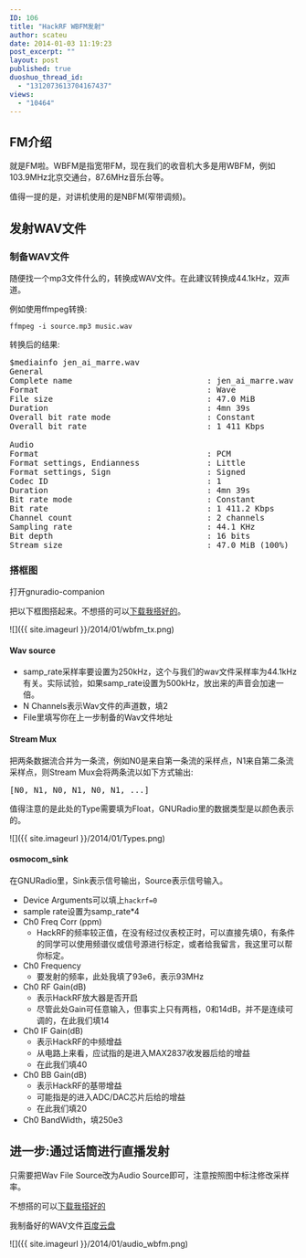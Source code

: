 ```yaml
---
ID: 106
title: "HackRF WBFM发射"
author: scateu
date: 2014-01-03 11:19:23
post_excerpt: ""
layout: post
published: true
duoshuo_thread_id:
  - "1312073613704167437"
views:
  - "10464"
---
```

<h2>FM介绍</h2>
就是FM啦。WBFM是指宽带FM，现在我们的收音机大多是用WBFM，例如103.9MHz北京交通台，87.6MHz音乐台等。

值得一提的是，对讲机使用的是NBFM(窄带调频)。
<h2>发射WAV文件</h2>
<h3>制备WAV文件</h3>
随便找一个mp3文件什么的，转换成WAV文件。在此建议转换成44.1kHz，双声道。

例如使用ffmpeg转换:
<pre><code>ffmpeg -i source.mp3 music.wav
</code></pre>
转换后的结果:
<pre>$mediainfo jen_ai_marre.wav 
General
Complete name                            : jen_ai_marre.wav
Format                                   : Wave
File size                                : 47.0 MiB
Duration                                 : 4mn 39s
Overall bit rate mode                    : Constant
Overall bit rate                         : 1 411 Kbps

Audio
Format                                   : PCM
Format settings, Endianness              : Little
Format settings, Sign                    : Signed
Codec ID                                 : 1
Duration                                 : 4mn 39s
Bit rate mode                            : Constant
Bit rate                                 : 1 411.2 Kbps
Channel count                            : 2 channels
Sampling rate                            : 44.1 KHz
Bit depth                                : 16 bits
Stream size                              : 47.0 MiB (100%)
</pre>
<h3>搭框图</h3>
打开gnuradio-companion

把以下框图搭起来。不想搭的可以<a href="https://github.com/scateu/HackRF_Examples/raw/master/wbfm_tx/wbfm_tx_hackrf.grc">下载我搭好的</a>。

![]({{ site.imageurl }}/2014/01/wbfm_tx.png)
<h4>Wav source</h4>
<ul>
	<li>samp_rate采样率要设置为250kHz，这个与我们的wav文件采样率为44.1kHz有关。实际试验，如果samp_rate设置为500kHz，放出来的声音会加速一倍。</li>
	<li>N Channels表示Wav文件的声道数，填2</li>
	<li>File里填写你在上一步制备的Wav文件地址</li>
</ul>
<h4>Stream Mux</h4>
把两条数据流合并为一条流，例如N0是来自第一条流的采样点，N1来自第二条流采样点，则Stream Mux会将两条流以如下方式输出:
<pre>[N0, N1, N0, N1, N0, N1, ...]
</pre>
值得注意的是此处的Type需要填为Float，GNURadio里的数据类型是以颜色表示的。

![]({{ site.imageurl }}/2014/01/Types.png)

<h4>osmocom_sink</h4>
在GNURadio里，Sink表示信号输出，Source表示信号输入。
<ul>
	<li>Device Arguments可以填上<code>hackrf=0</code></li>
	<li>sample rate设置为samp_rate*4</li>
	<li>Ch0 Freq Corr (ppm)
<ul>
	<li>HackRF的频率较正值，在没有经过仪表校正时，可以直接先填0，有条件的同学可以使用频谱仪或信号源进行标定，或者给我留言，我这里可以帮你标定。</li>
</ul>
</li>
	<li>Ch0 Frequency
<ul>
	<li>要发射的频率，此处我填了93e6，表示93MHz</li>
</ul>
</li>
	<li>Ch0 RF Gain(dB)
<ul>
	<li>表示HackRF放大器是否开启</li>
	<li>尽管此处Gain可任意输入，但事实上只有两档，0和14dB，并不是连续可调的，在此我们填14</li>
</ul>
</li>
	<li>Ch0 IF Gain(dB)
<ul>
	<li>表示HackRF的中频增益</li>
	<li>从电路上来看，应试指的是进入MAX2837收发器后给的增益</li>
	<li>在此我们填40</li>
</ul>
</li>
	<li>Ch0 BB Gain(dB)
<ul>
	<li>表示HackRF的基带增益</li>
	<li>可能指是的进入ADC/DAC芯片后给的增益</li>
	<li>在此我们填20</li>
</ul>
</li>
	<li>Ch0 BandWidth，填250e3</li>
</ul>
<h2>进一步:通过话筒进行直播发射</h2>
只需要把Wav File Source改为Audio Source即可，注意按照图中标注修改采样率。

不想搭的可以<a href="https://github.com/scateu/HackRF_Examples/raw/master/wbfm_tx/audio_wbfm_tx_hackrf.grc">下载我搭好的</a>

我制备好的WAV文件<a href="http://pan.baidu.com/s/1bnksry3">百度云盘</a>

![]({{ site.imageurl }}/2014/01/audio_wbfm.png)
